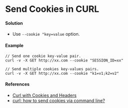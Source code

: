 # Send Cookies in CURL

#### Solution
* Use `--cookie "key=value` option.

#### Example

    // Send one cookie key-value pair.
    curl -v -X GET http://xx.com --cookie "SESSION_ID=xx"

    // Send multiple cookies key-values pairs.
    curl -v -X GET http://xx.com --cookie "k1=v1;k2=v2"

#### References
* [Curl with Cookies and Headers](http://joelpm.com/curl/tools/2010/06/17/curl-with-cookies-and-headers.html)
* [curl: how to send cookies via command line?](https://stackoverflow.com/questions/15995919/curl-how-to-send-cookies-via-command-line)
